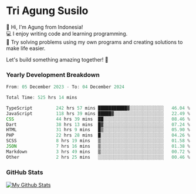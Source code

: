 # Tri Agung Susilo

👋 Hi, I'm Agung from Indonesia!<br>
💻 I enjoy writing code and learning programming.<br>
🧠 Try solving problems using my own programs and creating solutions to make life easier.

Let's build something amazing together! 🚀

### Yearly Development Breakdown

<!--START_SECTION:waka-->

```TypeScript JavaScript PHP
From: 05 December 2023 - To: 04 December 2024

Total Time: 525 hrs 14 mins

TypeScript         242 hrs 57 mins ███████████▓░░░░░░░░░░░░░   46.04 %
JavaScript         118 hrs 39 mins █████▓░░░░░░░░░░░░░░░░░░░   22.49 %
CSS                44 hrs 39 mins  ██░░░░░░░░░░░░░░░░░░░░░░░   08.46 %
Dart               38 hrs 13 mins  █▓░░░░░░░░░░░░░░░░░░░░░░░   07.24 %
HTML               31 hrs 9 mins   █▒░░░░░░░░░░░░░░░░░░░░░░░   05.90 %
PHP                22 hrs 28 mins  █░░░░░░░░░░░░░░░░░░░░░░░░   04.26 %
SCSS               8 hrs 19 mins   ▒░░░░░░░░░░░░░░░░░░░░░░░░   01.58 %
JSON               7 hrs 16 mins   ▒░░░░░░░░░░░░░░░░░░░░░░░░   01.38 %
Markdown           3 hrs 49 mins   ▒░░░░░░░░░░░░░░░░░░░░░░░░   00.72 %
Other              2 hrs 25 mins   ░░░░░░░░░░░░░░░░░░░░░░░░░   00.46 %
```

<!--END_SECTION:waka-->

### GitHub Stats

[![My Github Stats](https://github-readme-stats.vercel.app/api?username=triagung128&show_icons=true&hide=contribs,issues&count_private=true&theme=tokyonight)](https://github.com/triagung128)

<!-- [![Top Langs](https://github-readme-stats.vercel.app/api/top-langs/?username=triagung128&layout=compact)](https://github.com/triagung128) -->
